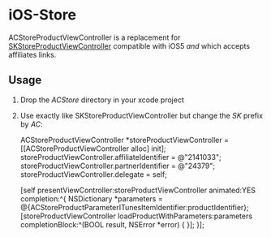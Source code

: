 # iOS-Store

ACStoreProductViewController is a replacement for [SKStoreProductViewController](http://developer.apple.com/library/ios/#documentation/StoreKit/Reference/SKITunesProductViewController_Ref/Introduction/Introduction.html) compatible with iOS5 *and* which accepts affiliates links.

## Usage

1. Drop the _ACStore_ directory in your xcode project
2. Use exactly like SKStoreProductViewController but change the _SK_ prefix by _AC_:


    ACStoreProductViewController *storeProductViewController = [[ACStoreProductViewController alloc] init];
    storeProductViewController.affiliateIdentifier = @"2141033";
    storeProductViewController.partnerIdentifier = @"24379";
    storeProductViewController.delegate = self;
	
    [self presentViewController:storeProductViewController animated:YES completion:^{
	    NSDictionary *parameters = @{ACStoreProductParameterITunesItemIdentifier:productIdentifier};
        [storeProductViewController loadProductWithParameters:parameters completionBlock:^(BOOL result, NSError *error) {
        }];
    }];